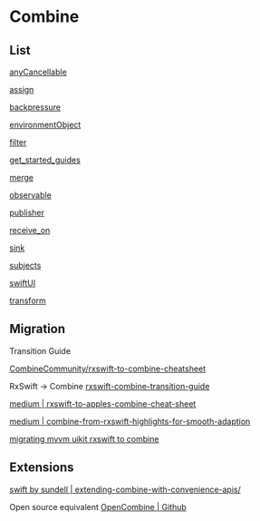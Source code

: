 # Combine

## List

[anyCancellable](anyCancellable.md)

[assign](assign.md)

[backpressure](backpressure.md)

[environmentObject](environmentObject.md)

[filter](filter.md)

[get_started_guides](get_started_guides.md)

[merge](ios/combine/merge.md)

[observable](observable.md)

[publisher](publisher.md)

[receive_on](receive_on.md)

[sink](sink.md)

[subjects](subjects.md)

[swiftUI](swiftUI.md)

[transform](transform.md)

## Migration

Transition Guide

[CombineCommunity/rxswift-to-combine-cheatsheet](https://github.com/CombineCommunity/rxswift-to-combine-cheatsheet)

RxSwift -> Combine
[rxswift-combine-transition-guide](https://quickbirdstudios.com/blog/rxswift-combine-transition-guide/)

[medium  | rxswift-to-apples-combine-cheat-sheet](https://medium.com/gett-engineering/rxswift-to-apples-combine-cheat-sheet-e9ce32b14c5b)

[medium | combine-from-rxswift-highlights-for-smooth-adaption](https://medium.com/swlh/combine-from-rxswift-highlights-for-smooth-adaption-e552cfbb7cd1)

[migrating mvvm uikit rxswift to combine](https://benoitpasquier.com/migrating-mvvm-uikit-rxswift-to-combine/)


## Extensions

[swift by sundell | extending-combine-with-convenience-apis/](https://www.swiftbysundell.com/articles/extending-combine-with-convenience-apis/)

Open source equivalent
[OpenCombine | Github](https://github.com/OpenCombine/OpenCombine)
